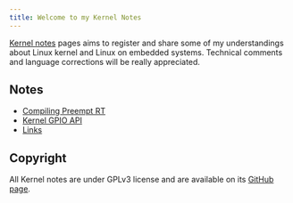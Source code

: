 ```yaml
---
title: Welcome to my Kernel Notes
---
```


[Kernel notes](https://gbitten.github.io/kernel-notes/) pages aims to register and share some of my understandings about Linux kernel and Linux on embedded systems. Technical comments and language corrections will be really appreciated.

## Notes

* [Compiling Preempt RT](compiling-preempt-rt)
* [Kernel GPIO API](kernel-gpio-api)
* [Links](links)


## Copyright

All Kernel notes are under GPLv3 license and are available on its [GitHub page](https://github.com/gbitten/kernel-notes).

